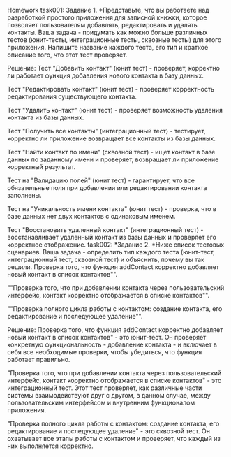 Homework
task001:
Задание 1. *Представьте, что вы работаете над разработкой простого приложения для записной книжки, которое позволяет пользователям добавлять, редактировать и удалять контакты. Ваша задача - придумать как можно больше различных тестов (юнит-тесты, интеграционные тесты, сквозные тесты) для этого приложения. Напишите название каждого теста, его тип и краткое описание того, что этот тест проверяет.

Решение:
Тест "Добавить контакт" (юнит тест) - проверяет, корректно ли работает функция добавления нового контакта в базу данных.

Тест "Редактировать контакт" (юнит тест) - проверяет корректность редактирования существующего контакта.

Тест "Удалить контакт" (юнит тест) - проверяет возможность удаления контакта из базы данных.

Тест "Получить все контакты" (интеграционный тест) - тестирует, корректно ли приложение возвращает все контакты из базы данных.

Тест "Найти контакт по имени" (сквозной тест) - ищет контакт в базе данных по заданному имени и проверяет, возвращает ли приложение корректный результат.

Тест на "Валидацию полей" (юнит тест) - гарантирует, что все обязательные поля при добавлении или редактировании контакта заполнены.

Тест на "Уникальность имени контакта" (юнит тест) - проверка, что в базе данных нет двух контактов с одинаковым именем.

Тест "Восстановить удаленный контакт" (интеграционный тест) - восстанавливает удаленный контакт из базы данных и проверяет его корректное отображение.
task002:
*Задание 2. *Ниже список тестовых сценариев. Ваша задача - определить тип каждого теста (юнит-тест, интеграционный тест, сквозной тест) и объяснить, почему вы так решили. Проверка того, что функция addContact корректно добавляет новый контакт в список контактов"".

""Проверка того, что при добавлении контакта через пользовательский интерфейс, контакт корректно отображается в списке контактов"".

""Проверка полного цикла работы с контактом: создание контакта, его редактирование и последующее удаление"".

Решение:
Проверка того, что функция addContact корректно добавляет новый контакт в список контактов" - это юнит-тест. Он проверяет конкретную функциональность - добавление контакта - и включает в себя все необходимые проверки, чтобы убедиться, что функция работает правильно.

"Проверка того, что при добавлении контакта через пользовательский интерфейс, контакт корректно отображается в списке контактов" - это интеграционный тест. Этот тест проверяет, как различные части системы взаимодействуют друг с другом, в данном случае, между пользовательским интерфейсом и внутренним функционалом приложения.

"Проверка полного цикла работы с контактом: создание контакта, его редактирование и последующее удаление" - это сквозной тест. Он охватывает все этапы работы с контактом и проверяет, что каждый из них выполняется корректно.